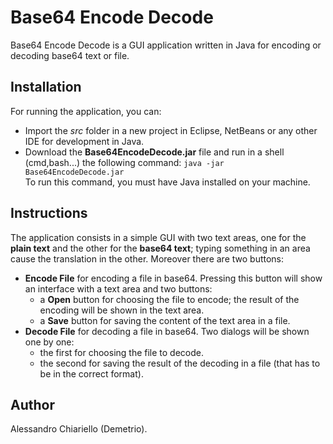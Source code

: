 # Base64 Encode Decode
Base64 Encode Decode is a GUI application written in Java for encoding or decoding base64 text or file.

## Installation
For running the application, you can:
- Import the *src* folder in a new project in Eclipse, NetBeans or any other IDE for development in Java.
- Download the **Base64EncodeDecode.jar** file and run in a shell (cmd,bash...) the following command: 
`java -jar Base64EncodeDecode.jar`  
To run this command, you must have Java installed on your machine.

## Instructions
The application consists in a simple GUI with two text areas, one for the **plain text** and the other for the
**base64 text**; typing something in an area cause the translation in the other.
Moreover there are two buttons:
- **Encode File** for encoding a file in base64. Pressing this button will show an interface with a text area and two buttons: 
    * a **Open** button for choosing the file to encode; the result of the encoding will be shown in the text area. 
    * a **Save** button for saving the content of the text area in a file.
- **Decode File** for decoding a file in base64. Two dialogs will be shown one by one: 
    * the first for choosing the file to decode.
    * the second for saving the result of the decoding in a file (that has to be in the correct format).

## Author
Alessandro Chiariello (Demetrio).